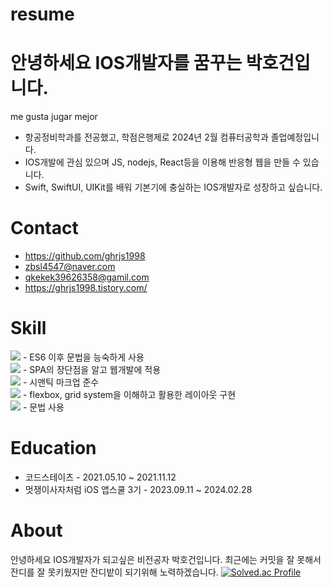# resume

# 안녕하세요 IOS개발자를 꿈꾸는 박호건입니다.
me gusta jugar mejor
  * 항공정비학과를 전공했고, 학점은행제로 2024년 2월 컴퓨터공학과 졸업예정입니다.
  * IOS개발에 관심 있으며 JS, nodejs, React등을 이용해 반응형 웹을 만들 수 있습니다.
  * Swift, SwiftUI, UIKit를 배워 기본기에 충실하는 IOS개발자로 성장하고 싶습니다.

# Contact
  * <https://github.com/ghrjs1998>
  * zbsl4547@naver.com
  * qkekek39626358@gamil.com
  * <https://ghrjs1998.tistory.com/>
 
# Skill
<img src="https://img.shields.io/badge/javascript-F7DF1E?style=for-the-badge&logo=javascript&logoColor=black"> - ES6 이후 문법을 능숙하게 사용<br>
<img src="https://img.shields.io/badge/react-61DAFB?style=for-the-badge&logo=react&logoColor=black"> - SPA의 장단점을 알고 웹개발에 적용<br>
<img src="https://img.shields.io/badge/html5-E34F26?style=for-the-badge&logo=html5&logoColor=white"> - 시맨틱 마크업 준수<br>
<img src="https://img.shields.io/badge/css-1572B6?style=for-the-badge&logo=css3&logoColor=white"> - flexbox, grid system을 이해하고 활용한 레이아웃 구현<br>
<img src="https://img.shields.io/badge/swift-F05138?style=for-the-badge&logo=swift&logoColor=white"> - 문법 사용

# Education
  * 코드스테이츠 - 2021.05.10 ~ 2021.11.12
  * 멋쟁이사자처럼 iOS 앱스쿨 3기 - 2023.09.11 ~ 2024.02.28

# About
안녕하세요 IOS개발자가 되고싶은 비전공자 박호건입니다.
최근에는 커밋을 잘 못해서 잔디를 잘 못키웠지만 잔디밭이 되기위해 노력하겠습니다.
[![Solved.ac Profile](http://mazassumnida.wtf/api/v2/generate_badge?boj=ghrjs1998)](https://solved.ac/ghrjs1998/)


